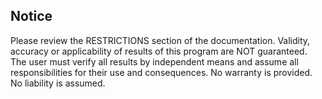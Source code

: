## Notice

Please review the  RESTRICTIONS  section of the documentation.
Validity, accuracy or applicability of results of this program are NOT guaranteed.
The user must verify all results by independent means and assume all responsibilities for their use and consequences.
No warranty is provided.  No liability is assumed.
